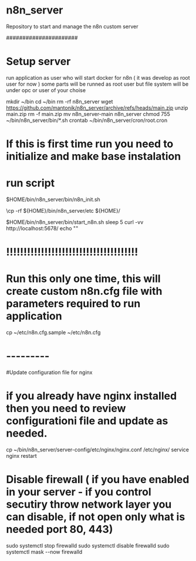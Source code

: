 # n8n_server
Repository to start and manage the n8n custom server 

######################
# Setup server 
run application as user who will start docker for n8n ( it was develop as root user for now )
some parts will be runned as root user but file system will be under opc or user of your choise 

mkdir ~/bin
cd ~/bin 
rm -rf n8n_server
wget https://github.com/mantonik/n8n_server/archive/refs/heads/main.zip
unzip main.zip 
rm -f main.zip
mv n8n_server-main n8n_server
chmod 755 ~/bin/n8n_server/bin/*.sh
crontab ~/bin/n8n_server/cron/root.cron 

# If this is first time run you need to initialize and make base instalation 
# run script 
$HOME/bin/n8n_server/bin/n8n_init.sh

\cp -rf ${HOME}/bin/n8n_server/etc ${HOME}/

$HOME/bin/n8n_server/bin/start_n8n.sh
sleep 5
curl -vv http://localhost:5678/
echo ""

# !!!!!!!!!!!!!!!!!!!!!!!!!!!!!!!!!!!!!!
# Run this only one time, this will create custom n8n.cfg file with parameters required to run application
cp ~/etc/n8n.cfg.sample ~/etc/n8n.cfg

# ---------

#Update configuration file for nginx
# if you already have nginx installed then you need to review configurationi file and update as needed.
cp  ~/bin/n8n_server/server-config/etc/nginx/nginx.conf /etc/nginx/
service nginx restart 

# Disable firewall ( if you have enabled in your server - if you control secutiry throw network layer you can disable, if not open only what is needed port 80, 443)
sudo systemctl stop firewalld
sudo systemctl disable firewalld
sudo systemctl mask --now firewalld

